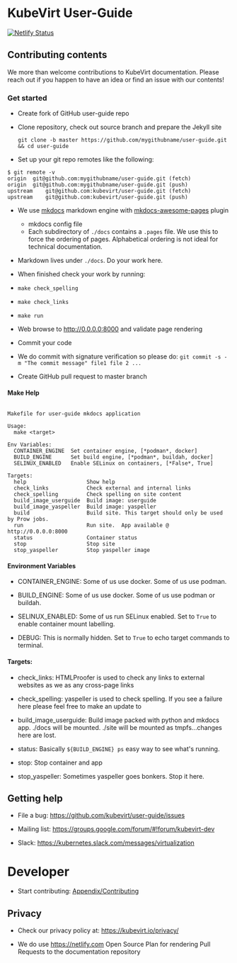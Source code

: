 # KubeVirt User-Guide

[![Netlify Status](https://api.netlify.com/api/v1/badges/2430a4f6-4a28-4e60-853d-f0cc395e13bb/deploy-status)](https://app.netlify.com/sites/kubevirt-user-guide/deploys)

## Contributing contents

We more than welcome contributions to KubeVirt documentation. Please reach out if you happen to have an idea or find an issue with our contents!

### Get started

- Create fork of GitHub user-guide repo

- Clone repository, check out source branch and prepare the Jekyll site
  ```console
  git clone -b master https://github.com/mygithubname/user-guide.git && cd user-guide
  ```

- Set up your git repo remotes like the following:
```
$ git remote -v
origin	git@github.com:mygithubname/user-guide.git (fetch)
origin	git@github.com:mygithubname/user-guide.git (push)
upstream	git@github.com:kubevirt/user-guide.git (fetch)
upstream	git@github.com:kubevirt/user-guide.git (push)
```

- We use [mkdocs](https://www.mkdocs.org/) markdown engine with [mkdocs-awesome-pages](https://github.com/lukasgeiter/mkdocs-awesome-pages-plugin/) plugin
  - mkdocs config file
  - Each subdirectory of `./docs` contains a `.pages` file.  We use this to force the ordering of pages.  Alphabetical ordering is not ideal for technical documentation.

- Markdown lives under `./docs`.  Do your work here.

- When finished check your work by running:
 - `make check_spelling`
 - `make check_links`
 - `make run`

- Web browse to http://0.0.0.0:8000 and validate page rendering

- Commit your code
 - We do commit with signature verification so please do:
 `git commit -s -m "The commit message" file1 file 2 ...`

- Create GitHub pull request to master branch

#### Make Help
```console

Makefile for user-guide mkdocs application

Usage:
  make <target>

Env Variables:
  CONTAINER_ENGINE	Set container engine, [*podman*, docker]
  BUILD_ENGINE		Set build engine, [*podman*, buildah, docker]
  SELINUX_ENABLED	Enable SELinux on containers, [*False*, True]

Targets:
  help                	 Show help
  check_links         	 Check external and internal links
  check_spelling      	 Check spelling on site content
  build_image_userguide	 Build image: userguide
  build_image_yaspeller	 Build image: yaspeller
  build               	 Build site. This target should only be used by Prow jobs.
  run                 	 Run site.  App available @ http://0.0.0.0:8000
  status              	 Container status
  stop                	 Stop site
  stop_yaspeller      	 Stop yaspeller image
```

#### Environment Variables
* CONTAINER_ENGINE: Some of us use docker. Some of us use podman.

* BUILD_ENGINE: Some of us use docker. Some of us use podman or buildah.

* SELINUX_ENABLED: Some of us run SELinux enabled. Set to `True` to enable container mount labelling.

* DEBUG: This is normally hidden. Set to `True` to echo target commands to terminal.

#### Targets:

* check_links: HTMLProofer is used to check any links to external websites as we as any cross-page links

* check_spelling: yaspeller is used to check spelling.  If you see a failure here please feel free to make an update to  

* build_image_userguide: Build image packed with python and mkdocs app.  ./docs will be mounted.  ./site will be mounted as tmpfs...changes here are lost.

* status: Basically `${BUILD_ENGINE} ps` easy way to see what's running.

* stop: Stop container and app

* stop_yaspeller: Sometimes yaspeller goes bonkers.  Stop it here.

## Getting help

- File a bug: <https://github.com/kubevirt/user-guide/issues>

- Mailing list: <https://groups.google.com/forum/#!forum/kubevirt-dev>

- Slack: <https://kubernetes.slack.com/messages/virtualization>

# Developer

- Start contributing: [Appendix/Contributing](appendix/contributing.md)

## Privacy

- Check our privacy policy at: <https://kubevirt.io/privacy/>

- We do use <https://netlify.com> Open Source Plan for rendering Pull Requests to the documentation repository
